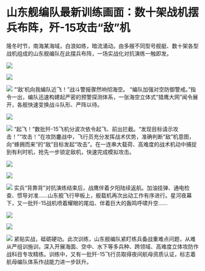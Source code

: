 # 山东舰编队最新训练画面：数十架战机摆兵布阵，歼-15攻击“敌”机

隆冬时节，南海某海域，白浪如练，暗流涌动。由多艘不同型号舰艇、数十架各型战机组成的山东舰编队在此摆兵布阵，一场实战化对抗演练一触即发。

![](https://inews.gtimg.com/newsapp_bt/0/15610788692/1000)

![](https://inews.gtimg.com/newsapp_bt/0/15610788695/1000)

![](https://inews.gtimg.com/newsapp_bt/0/15610788698/1000)
“‘敌’机向我编队近飞！”战斗警报骤然响彻海空。
“编队加强对空防御警戒。”指令一出，编队迅速构建起严密的预警探测体系，一张海空立体式“猎鹰大网”闻令展开，各舰快速变换战斗队形、严阵以待。

![](https://inews.gtimg.com/newsapp_bt/0/15610788848/1000)

![](https://inews.gtimg.com/newsapp_bt/0/15610788852/1000)
“起飞！”数批歼-15飞机分波次依令起飞、前出拦截。“发现目标请示攻击！”“攻击！”在攻防鏖战中，飞行员充分发挥战术优势，准确判断“敌”机意图，向“蜂拥而来”的“敌”目标发起“攻击”。在一连串大载荷、高难度的战术机动中捕捉到有利时机，抢先一步锁定敌机，快速完成模拟攻击。

![](https://inews.gtimg.com/newsapp_bt/0/15610788856/1000)

![](https://inews.gtimg.com/newsapp_bt/0/15610788992/1000)

![](https://inews.gtimg.com/newsapp_bt/0/15610788998/1000)
实兵“背靠背”对抗演练结束后，战鹰伴着夕阳陆续返航。加油挂弹、通电检查、惯导对准……山东舰飞行甲板上，舰载机再次出动工作有序进行。星河夜幕下，又一批歼-15战机喷着耀眼的尾焰、伴着巨大的轰鸣呼啸升空……

![](https://inews.gtimg.com/newsapp_bt/0/15610789002/1000)

![](https://inews.gtimg.com/newsapp_bt/0/15610789105/1000)

![](https://inews.gtimg.com/newsapp_bt/0/15610789107/1000)
紧贴实战，砥砺硬功。此次训练，山东舰编队紧盯练兵备战重难点问题，从难从严组训施训，深入开展海面、空中、水下等多兵种、跨领域、高难度立体攻防作战科目专攻精练。训练中，又有一批歼-15飞行员取得夜间航母资质认证，标志着航母编队体系作战能力进一步跃升。


